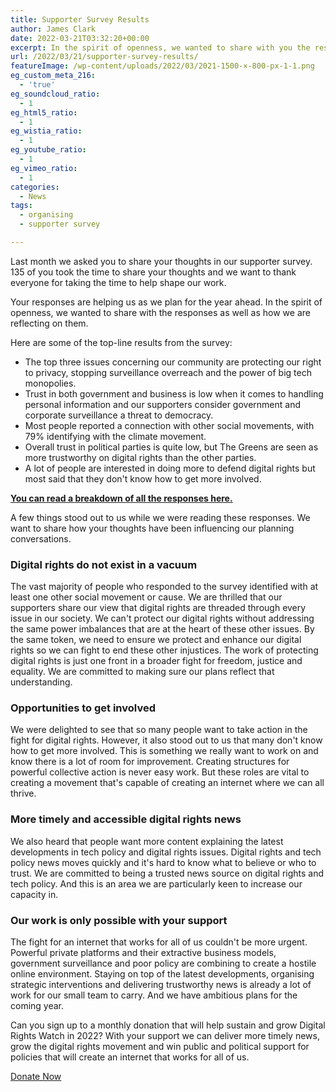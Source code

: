 ```yaml
---
title: Supporter Survey Results
author: James Clark
date: 2022-03-21T03:32:20+00:00
excerpt: In the spirit of openness, we wanted to share with you the responses to our supporter survey and how we are reflecting on them.
url: /2022/03/21/supporter-survey-results/
featureImage: /wp-content/uploads/2022/03/2021-1500-×-800-px-1-1.png
eg_custom_meta_216:
  - 'true'
eg_soundcloud_ratio:
  - 1
eg_html5_ratio:
  - 1
eg_wistia_ratio:
  - 1
eg_youtube_ratio:
  - 1
eg_vimeo_ratio:
  - 1
categories:
  - News
tags:
  - organising
  - supporter survey

---
```



Last month we asked you to share your thoughts in our supporter survey. 135 of you took the time to share your thoughts and we want to thank everyone for taking the time to help shape our work.

Your responses are helping us as we plan for the year ahead. In the spirit of openness, we wanted to share with the responses as well as how we are reflecting on them.

Here are some of the top-line results from the survey:

  * The top three issues concerning our community are protecting our right to privacy, stopping surveillance overreach and the power of big tech monopolies.
  * Trust in both government and business is low when it comes to handling personal information and our supporters consider government and corporate surveillance a threat to democracy.
  * Most people reported a connection with other social movements, with 79% identifying with the climate movement.
  * Overall trust in political parties is quite low, but The Greens are seen as more trustworthy on digital rights than the other parties.
  * A lot of people are interested in doing more to defend digital rights but most said that they don't know how to get more involved.

**<a href="/wp-content/uploads/2022/03/Supporter-Survey-PDF.pdf" target="_blank" rel="noreferrer noopener">You can read a breakdown of all the responses here.</a>**

A few things stood out to us while we were reading these responses. We want to share how your thoughts have been influencing our planning conversations.

### Digital rights do not exist in a vacuum

The vast majority of people who responded to the survey identified with at least one other social movement or cause. We are thrilled that our supporters share our view that digital rights are threaded through every issue in our society. We can't protect our digital rights without addressing the same power imbalances that are at the heart of these other issues. By the same token, we need to ensure we protect and enhance our digital rights so we can fight to end these other injustices. The work of protecting digital rights is just one front in a broader fight for freedom, justice and equality. We are committed to making sure our plans reflect that understanding.

### Opportunities to get involved

We were delighted to see that so many people want to take action in the fight for digital rights. However, it also stood out to us that many don't  know how to get more involved. This is something we really want to work on and know there is a lot of room for improvement. Creating structures for powerful collective action is never easy work. But these roles are vital to creating a movement that's capable of creating an internet where we can all thrive.

### More timely and accessible digital rights news

We also heard that people want more content explaining the latest developments in tech policy and digital rights issues. Digital rights and tech policy news moves quickly and it's hard to know what to believe or who to trust. We are committed to being a trusted news source on digital rights and tech policy. And this is an area we are particularly keen to increase our capacity in.

### Our work is only possible with your support

The fight for an internet that works for all of us couldn't be more urgent. Powerful private platforms and their extractive business models, government surveillance and poor policy are combining to create a hostile online environment. Staying on top of the latest developments, organising strategic interventions and delivering trustworthy news is already a lot of work for our small team to carry. And we have ambitious plans for the coming year.

Can you sign up to a monthly donation that will help sustain and grow Digital Rights Watch in 2022? With your support we can deliver more timely news, grow the digital rights movement and win public and political support for policies that will create an internet that works for all of us.

<div class="wp-block-buttons is-layout-flex wp-block-buttons-is-layout-flex">
  <div class="wp-block-button aligncenter is-style-outline">
    <a class="wp-block-button__link" href="https://digitalrightswatch.org.au/donate/">Donate Now</a>
  </div>
</div>
